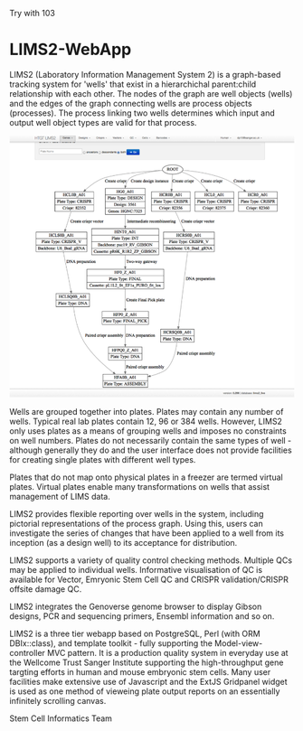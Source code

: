 Try with 103
# LIMS2-WebApp

LIMS2 (Laboratory Information Management System 2) is a graph-based tracking system for 'wells'
that exist in a hierarchichal parent:child relationship with each other. The nodes of the graph
are well objects (wells) and the edges of the graph connecting wells are process objects (processes).
The process linking two wells determines which input and output well object types are valid for that process.

![Process graph example](./docs/images/process_graph_example.png)

Wells are grouped together into plates. Plates may contain any number of wells. Typical real lab plates contain 12, 96 or 384 wells. However, LIMS2 only uses plates as a means of grouping wells and imposes no constraints on well numbers. Plates do not
necessarily contain the same types of well - although generally they do and the user interface does not provide facilities
for creating single plates with different well types.

Plates that do not map onto physical plates in a freezer are termed virtual plates. Virtual plates enable many transformations
on wells that assist management of LIMS data.

LIMS2 provides flexible reporting over wells in the system, including pictorial representations of the process graph. Using this,
users can investigate the series of changes that have been applied to a well from its inception (as a design well) to its acceptance for distribution.

LIMS2 supports a variety of quality control checking methods. Multiple QCs may be applied to individual wells. Informative visualisation of QC is available for Vector, Emryonic Stem Cell QC and CRISPR validation/CRISPR offsite damage QC.

LIMS2 integrates the Genoverse genome browser to display Gibson designs, PCR and sequencing primers, Ensembl information and so on.

LIMS2 is a three tier webapp based on PostgreSQL, Perl (with ORM DBIx::class), and template toolkit - fully supporting the Model-view-controller MVC pattern. It is a production quality system in everyday use at the Wellcome Trust Sanger Institute supporting the high-throughput gene targting efforts in human and mouse embryonic stem cells. Many user facilities make extensive use of Javascript and the ExtJS Gridpanel widget is used as one method of vieweing plate output reports on an essentially infinitely scrolling canvas.

Stem Cell Informatics Team

